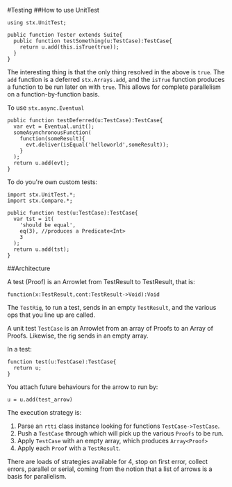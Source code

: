 #Testing
##How to use UnitTest

    using stx.UnitTest;
    
    public function Tester extends Suite{
      public function testSomething(u:TestCase):TestCase{
        return u.add(this.isTrue(true));
      }
    }

The interesting thing is that the only thing resolved in the above is `true`. The `add` function is a deferred `stx.Arrays.add`, and
the `isTrue` function produces a function to be run later on with `true`. This allows for complete parallelism on a function-by-function basis.

To use `stx.async.Eventual`

    public function testDeferred(u:TestCase):TestCase{
      var evt = Eventual.unit();
      someAsynchronousFunction(
        function(someResult){
          evt.deliver(isEqual('helloworld',someResult));
        }
      );
      return u.add(evt);
    }

To do you're own custom tests:

    import stx.UnitTest.*;
    import stx.Compare.*;

    public function test(u:TestCase):TestCase{
      var tst = it(
        'should be equal',
        eq(3), //produces a Predicate<Int>
        3
      );
      return u.add(tst);
    }

##Architecture

A test (Proof) is an Arrowlet from TestResult to TestResult, that is: 

    function(x:TestResult,cont:TestResult->Void):Void

The `TestRig`, to run a test, sends in an empty `TestResult`, and the various ops that you line up are called.

A unit test `TestCase` is an Arrowlet from an array of Proofs to an Array of Proofs. Likewise, the rig sends in an empty array.

In a test:

    function test(u:TestCase):TestCase{
      return u;
    }

You attach future behaviours for the arrow to run by:

    u = u.add(test_arrow)

The execution strategy is:
  1) Parse an `rtti` class instance looking for functions `TestCase->TestCase`. 
  2) Push a `TestCase` through which will pick up the various `Proofs` to be run.
  3) Apply `TestCase` with an empty array, which produces `Array<Proof>`
  4) Apply each `Proof` with a `TestResult`.

There are loads of strategies available for 4, stop on first error, collect errors, parallel or serial, coming from the notion that a list of
arrows is a basis for parallelism.

